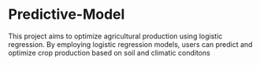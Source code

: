 # Predictive-Model
This project aims to optimize agricultural production using logistic regression. By employing logistic regression models, users can predict and optimize crop production based on soil and climatic conditons
